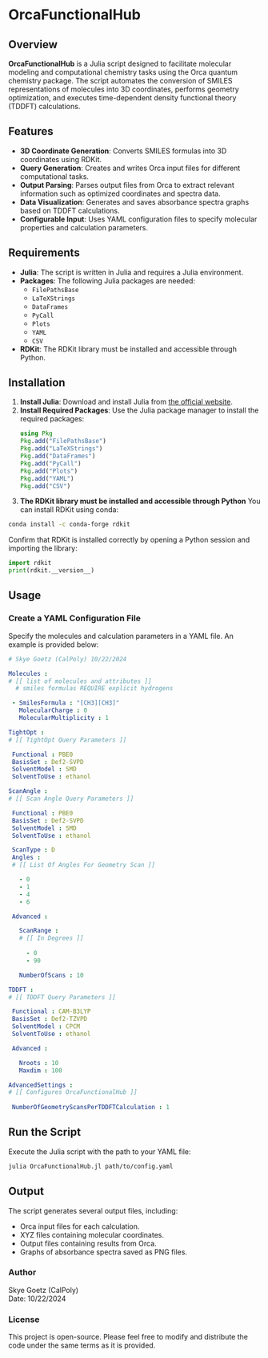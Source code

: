 # OrcaFunctionalHub

## Overview

**OrcaFunctionalHub** is a Julia script designed to facilitate molecular modeling and computational chemistry tasks using the Orca quantum chemistry package. The script automates the conversion of SMILES representations of molecules into 3D coordinates, performs geometry optimization, and executes time-dependent density functional theory (TDDFT) calculations. 

## Features

- **3D Coordinate Generation**: Converts SMILES formulas into 3D coordinates using RDKit.
- **Query Generation**: Creates and writes Orca input files for different computational tasks.
- **Output Parsing**: Parses output files from Orca to extract relevant information such as optimized coordinates and spectra data.
- **Data Visualization**: Generates and saves absorbance spectra graphs based on TDDFT calculations.
- **Configurable Input**: Uses YAML configuration files to specify molecular properties and calculation parameters.

## Requirements

- **Julia**: The script is written in Julia and requires a Julia environment.
- **Packages**: The following Julia packages are needed:
  - `FilePathsBase`
  - `LaTeXStrings`
  - `DataFrames`
  - `PyCall`
  - `Plots`
  - `YAML`
  - `CSV`
- **RDKit**: The RDKit library must be installed and accessible through Python.

## Installation

1. **Install Julia**: Download and install Julia from [the official website](https://julialang.org/downloads/).
2. **Install Required Packages**: Use the Julia package manager to install the required packages:
   ```julia
   using Pkg
   Pkg.add("FilePathsBase")
   Pkg.add("LaTeXStrings")
   Pkg.add("DataFrames")
   Pkg.add("PyCall")
   Pkg.add("Plots")
   Pkg.add("YAML")
   Pkg.add("CSV")
   ```
3. **The RDKit library must be installed and accessible through Python** You can install RDKit using conda:
```bash
conda install -c conda-forge rdkit
```
Confirm that RDKit is installed correctly by opening a Python session and importing the library:
```python
import rdkit
print(rdkit.__version__)
```
## Usage

### Create a YAML Configuration File

Specify the molecules and calculation parameters in a YAML file. An example is provided below:

```yaml
# Skye Goetz (CalPoly) 10/22/2024

Molecules : 
# [[ list of molecules and attributes ]]
  # smiles formulas REQUIRE explicit hydrogens

 - SmilesFormula : "[CH3][CH3]"
   MolecularCharge : 0 
   MolecularMultiplicity : 1

TightOpt : 
# [[ TightOpt Query Parameters ]]

 Functional : PBE0
 BasisSet : Def2-SVPD
 SolventModel : SMD
 SolventToUse : ethanol

ScanAngle : 
# [[ Scan Angle Query Parameters ]]

 Functional : PBE0
 BasisSet : Def2-SVPD
 SolventModel : SMD
 SolventToUse : ethanol

 ScanType : D
 Angles : 
 # [[ List Of Angles For Geometry Scan ]]

   - 0
   - 1
   - 4
   - 6

 Advanced : 

   ScanRange :
   # [[ In Degrees ]]
     
     - 0
     - 90

   NumberOfScans : 10

TDDFT : 
# [[ TDDFT Query Parameters ]]

 Functional : CAM-B3LYP
 BasisSet : Def2-TZVPD
 SolventModel : CPCM
 SolventToUse : ethanol

 Advanced : 

   Nroots : 10
   Maxdim : 100

AdvancedSettings : 
# [[ Configures OrcaFunctionalHub ]]
 
 NumberOfGeometryScansPerTDDFTCalculation : 1
```

## Run the Script

Execute the Julia script with the path to your YAML file:

```bash
julia OrcaFunctionalHub.jl path/to/config.yaml
```

## Output

The script generates several output files, including:

- Orca input files for each calculation.
- XYZ files containing molecular coordinates.
- Output files containing results from Orca.
- Graphs of absorbance spectra saved as PNG files.

### Author

Skye Goetz (CalPoly)  
Date: 10/22/2024

### License

This project is open-source. Please feel free to modify and distribute the code under the same terms as it is provided.
